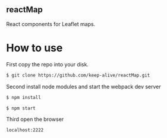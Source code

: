 ## reactMap
React components for Leaflet maps.
# How to use
First copy the repo into your disk.
```bash
$ git clone https://github.com/keep-alive/reactMap.git
```
Second install node modules and start the webpack dev server
```bash
$ npm install

$ npm start
```
Third open the browser
```bash
localhost:2222
```
